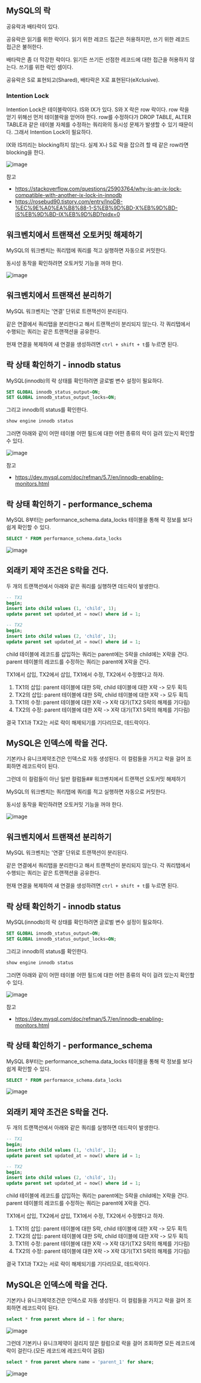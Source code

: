 ## MySQL의 락

공유락과 배타락이 있다.

공유락은 읽기를 위한 락이다. 읽기 위한 레코드 접근은 허용하지만, 쓰기 위한 레코드 접근은 불허한다.

배타락은 좀 더 막강한 락이다. 읽기든 쓰기든 선점한 레코드에 대한 접근을 허용하지 않는다. 쓰기를 위한 락인 셈이다.

공유락은 S로 표현되고(Shared), 배타락은 X로 표현된다(eXclusive).

### Intention Lock

Intention Lock은 테이블락이다. IS와 IX가 있다.
S와 X 락은 row 락이다. 
row 락을 얻기 위해선 먼저 테이블락을 얻어야 한다.
row를 수정하다가 DROP TABLE, ALTER TABLE과 같은 테이블 자체를 수정하는 쿼리와의 동시성 문제가 발생할 수 있기 때문이다.
그래서 Intention Lock이 필요하다.

IX와 IS끼리는 blocking하지 않는다. 실제 X나 S로 락을 잡으려 할 때 같은 row라면 blocking을 한다.

![image](https://github.com/user-attachments/assets/62608a49-c3a8-42b8-9dd1-a9077470a41d)

참고
- https://stackoverflow.com/questions/25903764/why-is-an-ix-lock-compatible-with-another-ix-lock-in-innodb
- https://rosebud90.tistory.com/entry/InoDB-%EC%9E%A0%EA%B8%88-1-S%EB%9D%BD-X%EB%9D%BD-IS%EB%9D%BD-IX%EB%9D%BD?pidx=0


## 워크벤치에서 트랜잭션 오토커밋 해제하기

MySQL의 워크벤치는 쿼리탭에 쿼리를 적고 실행하면 자동으로 커밋한다.

동시성 동작을 확인하려면 오토커밋 기능을 꺼야 한다.

![image](https://github.com/user-attachments/assets/0a9af211-8a20-471a-9f0b-6d49f9b3c343)

## 워크벤치에서 트랜잭션 분리하기

MySQL 워크벤치는 '연결' 단위로 트랜잭션이 분리된다.

같은 연결에서 쿼리탭을 분리한다고 해서 트랜잭션이 분리되지 않는다. 각 쿼리탭에서 수행되는 쿼리는 같은 트랜잭션을 공유한다.

현재 연결을 복제하여 새 연결을 생성하려면 `ctrl + shift + t`를 누르면 된다.

## 락 상태 확인하기 - innodb status

MySQL(innodb)의 락 상태를 확인하려면 글로벌 변수 설정이 필요하다. 

```sql
SET GLOBAL innodb_status_output=ON;
SET GLOBAL innodb_status_output_locks=ON;
```

그리고 innodb의 status를 확인한다.

```sql
show engine innodb status
```

그러면 아래와 같이 어떤 테이블 어떤 필드에 대한 어떤 종류의 락이 걸려 있는지 확인할 수 있다.

![image](https://github.com/user-attachments/assets/7c09de3f-242e-4351-8562-38ae01f72815)

참고
- https://dev.mysql.com/doc/refman/5.7/en/innodb-enabling-monitors.html

## 락 상태 확인하기 - performance_schema

MySQL 8부터는 performance_schema.data_locks 테이블을 통해 락 정보를 보다 쉽게 확인할 수 있다.

```sql
SELECT * FROM performance_schema.data_locks
```

![image](https://github.com/user-attachments/assets/6b6ad006-3788-4bbe-97b6-291483bdd113)


## 외래키 제약 조건은 S락을 건다.

두 개의 트랜잭션에서 아래와 같은 쿼리를 실행하면 데드락이 발생한다.

```sql
-- TX1
begin;
insert into child values (1, 'child', 1);
update parent set updated_at = now() where id = 1;

-- TX2
begin;
insert into child values (2, 'child', 1);
update parent set updated_at = now() where id = 1;
```

child 테이블에 레코드를 삽입하는 쿼리는 parent에는 S락을 child에는 X락을 건다.
parent 테이블의 레코드를 수정하는 쿼리는 parent에 X락을 건다.

TX1에서 삽입, TX2에서 삽입, TX1에서 수정, TX2에서 수정했다고 하자.

1. TX1의 삽입: parent 테이블에 대한 S락, child 테이블에 대한 X락 -> 모두 획득
2. TX2의 삽입: parent 테이블에 대한 S락, child 테이블에 대한 X락 -> 모두 획득
3. TX1의 수정: parent 테이블에 대한 X락 -> X락 대기(TX2 S락의 해제를 기다림)
4. TX2의 수정: parent 테이블에 대한 X락 -> X락 대기(TX1 S락의 해제를 기다림)

결국 TX1과 TX2는 서로 락이 해제되기를 기다리므로, 데드락이다.

## MySQL은 인덱스에 락을 건다.

기본키나 유니크제약조건은 인덱스로 자동 생성된다.
이 컬럼들을 가지고 락을 걸어 조회하면 레코드락이 된다.

그런데 이 컬럼들이 아닌 일반 컬럼들## 워크벤치에서 트랜잭션 오토커밋 해제하기

MySQL의 워크벤치는 쿼리탭에 쿼리를 적고 실행하면 자동으로 커밋한다.

동시성 동작을 확인하려면 오토커밋 기능을 꺼야 한다.

![image](https://github.com/user-attachments/assets/0a9af211-8a20-471a-9f0b-6d49f9b3c343)

## 워크벤치에서 트랜잭션 분리하기

MySQL 워크벤치는 '연결' 단위로 트랜잭션이 분리된다.

같은 연결에서 쿼리탭을 분리한다고 해서 트랜잭션이 분리되지 않는다. 각 쿼리탭에서 수행되는 쿼리는 같은 트랜잭션을 공유한다.

현재 연결을 복제하여 새 연결을 생성하려면 `ctrl + shift + t`를 누르면 된다.

## 락 상태 확인하기 - innodb status

MySQL(innodb)의 락 상태를 확인하려면 글로벌 변수 설정이 필요하다. 

```sql
SET GLOBAL innodb_status_output=ON;
SET GLOBAL innodb_status_output_locks=ON;
```

그리고 innodb의 status를 확인한다.

```sql
show engine innodb status
```

그러면 아래와 같이 어떤 테이블 어떤 필드에 대한 어떤 종류의 락이 걸려 있는지 확인할 수 있다.

![image](https://github.com/user-attachments/assets/7c09de3f-242e-4351-8562-38ae01f72815)

참고
- https://dev.mysql.com/doc/refman/5.7/en/innodb-enabling-monitors.html

## 락 상태 확인하기 - performance_schema

MySQL 8부터는 performance_schema.data_locks 테이블을 통해 락 정보를 보다 쉽게 확인할 수 있다.

```sql
SELECT * FROM performance_schema.data_locks
```

![image](https://github.com/user-attachments/assets/6b6ad006-3788-4bbe-97b6-291483bdd113)


## 외래키 제약 조건은 S락을 건다.

두 개의 트랜잭션에서 아래와 같은 쿼리를 실행하면 데드락이 발생한다.

```sql
-- TX1
begin;
insert into child values (1, 'child', 1);
update parent set updated_at = now() where id = 1;

-- TX2
begin;
insert into child values (2, 'child', 1);
update parent set updated_at = now() where id = 1;
```

child 테이블에 레코드를 삽입하는 쿼리는 parent에는 S락을 child에는 X락을 건다.
parent 테이블의 레코드를 수정하는 쿼리는 parent에 X락을 건다.

TX1에서 삽입, TX2에서 삽입, TX1에서 수정, TX2에서 수정했다고 하자.

1. TX1의 삽입: parent 테이블에 대한 S락, child 테이블에 대한 X락 -> 모두 획득
2. TX2의 삽입: parent 테이블에 대한 S락, child 테이블에 대한 X락 -> 모두 획득
3. TX1의 수정: parent 테이블에 대한 X락 -> X락 대기(TX2 S락의 해제를 기다림)
4. TX2의 수정: parent 테이블에 대한 X락 -> X락 대기(TX1 S락의 해제를 기다림)

결국 TX1과 TX2는 서로 락이 해제되기를 기다리므로, 데드락이다.

## MySQL은 인덱스에 락을 건다.

기본키나 유니크제약조건은 인덱스로 자동 생성된다.
이 컬럼들을 가지고 락을 걸어 조회하면 레코드락이 된다.

```sql
select * from parent where id = 1 for share;
```

![image](https://github.com/user-attachments/assets/8e169f33-09d4-4f73-8470-9452c7570e06)


그런데 기본키나 유니크제약이 걸리지 않은 컬럼으로 락을 걸어 조회하면 모든 레코드에 락이 걸린다.(모든 레코드에 레코드락이 걸림)

```sql
select * from parent where name = 'parent_1' for share;
```

![image](https://github.com/user-attachments/assets/fe39258c-582d-4313-af42-4fc263a76768)
